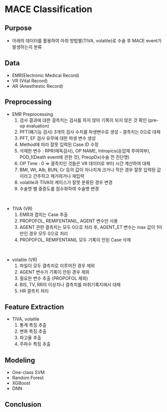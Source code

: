 # MACE Classification

## Purpose
- 아래의 데이터를 활용하여 마취 방법별(TIVA, volatile)로 수술 후 MACE event가 발생하는지 분류  

## Data
- EMR(Electronic Medical Record)
- VR (Vital Record)
- AR (Anesthestic Record)

## Preprocessing
- EMR Preprocessing  
    1. 검사 결과에 대한 결측치는 검사를 하지 않아 기록이 되지 않은 것 확인 (pre-op evaluation)  
    2. PFT(폐기능 검사) 3개의 검사 수치를 파생변수로 생성 - 결측치는 0으로 대체  
    3. PFT, EF 검사 유무에 대한 파생 변수 생성  
    4. Method에 따라 잘못 입력된 Case ID 수정 
    5. 삭제한 변수 : RPR(매독검사), OP NAME, Intropics(승압제 투여여부), POD_1(Death event에 관한 것), PreopDx(수술 전 진단명)
    6. OP Time : 0 => 결측치인 것들은 VR 데이터로 부터 시간 계산하여 대체 
    7. BMI, Wt, Alb, BUN, Cr 등의 값이 자나치게 크거나 작은 경우 잘못 입력된 값이라고 간주하고 제거하거나 재입력
    8. volatile과 TIVA의 케이스가 잘못 분류된 경우 변경
    9. 수술명 별 중증도를 점수화하여 수술명 변경
 
 <br>
 
 - TIVA (VR)  
    1. EMR과 겹치는 Case 추출
    2. PROPOFOL, REMIFENTANIL, AGENT 변수만 사용
    3. AGENT 관련 결측치는 모두 0으로 처리 후, AGENT_ET 변수는 max 값이 1미만인 경우 모두 0으로 처리 
    4. PROPOFOL, REMIFENTANIL 모두 기록이 안된 Case 삭제
    
 <br>
 
- volatile (VR)
    1. 파일이 모두 결측치로 이루어진 경우 제외
    2. AGENT 변수가 기록이 안된 경우 제외
    3. 필요한 변수 추출 (PROPOFOL 제외)
    4. BIS, TV, RR의 이상치나 결측치를 마취기록지에서 대체
    5. HR 결측치 처리

## Feature Extraction
- TIVA, volatile
    1. 통계 특징 추출
    2. 변화 특징 추출
    3. 파고율 추출 
    4. 주파수 특징 추출

## Modeling
- One-class SVM
- Random Forest
- XGBoost
- DNN

## Conclusion

